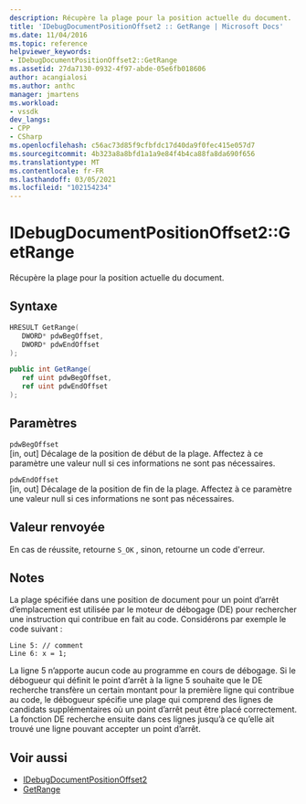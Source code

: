 ```yaml
---
description: Récupère la plage pour la position actuelle du document.
title: 'IDebugDocumentPositionOffset2 :: GetRange | Microsoft Docs'
ms.date: 11/04/2016
ms.topic: reference
helpviewer_keywords:
- IDebugDocumentPositionOffset2::GetRange
ms.assetid: 27da7130-0932-4f97-abde-05e6fb018606
author: acangialosi
ms.author: anthc
manager: jmartens
ms.workload:
- vssdk
dev_langs:
- CPP
- CSharp
ms.openlocfilehash: c56ac73d85f9cfbfdc17d40da9f0fec415e057d7
ms.sourcegitcommit: 4b323a8a8bfd1a1a9e84f4b4ca88fa8da690f656
ms.translationtype: MT
ms.contentlocale: fr-FR
ms.lasthandoff: 03/05/2021
ms.locfileid: "102154234"
---
```

# <a name="idebugdocumentpositionoffset2getrange"></a>IDebugDocumentPositionOffset2::GetRange
Récupère la plage pour la position actuelle du document.

## <a name="syntax"></a>Syntaxe

```cpp
HRESULT GetRange(
   DWORD* pdwBegOffset,
   DWORD* pdwEndOffset
);
```

```csharp
public int GetRange(
   ref uint pdwBegOffset,
   ref uint pdwEndOffset
);
```

## <a name="parameters"></a>Paramètres
`pdwBegOffset`\
[in, out] Décalage de la position de début de la plage. Affectez à ce paramètre une valeur null si ces informations ne sont pas nécessaires.

`pdwEndOffset`\
[in, out] Décalage de la position de fin de la plage. Affectez à ce paramètre une valeur null si ces informations ne sont pas nécessaires.

## <a name="return-value"></a>Valeur renvoyée
 En cas de réussite, retourne `S_OK` , sinon, retourne un code d'erreur.

## <a name="remarks"></a>Notes
 La plage spécifiée dans une position de document pour un point d’arrêt d’emplacement est utilisée par le moteur de débogage (DE) pour rechercher une instruction qui contribue en fait au code. Considérons par exemple le code suivant :

```
Line 5: // comment
Line 6: x = 1;
```

 La ligne 5 n’apporte aucun code au programme en cours de débogage. Si le débogueur qui définit le point d’arrêt à la ligne 5 souhaite que le DE recherche transfère un certain montant pour la première ligne qui contribue au code, le débogueur spécifie une plage qui comprend des lignes de candidats supplémentaires où un point d’arrêt peut être placé correctement. La fonction DE recherche ensuite dans ces lignes jusqu’à ce qu’elle ait trouvé une ligne pouvant accepter un point d’arrêt.

## <a name="see-also"></a>Voir aussi
- [IDebugDocumentPositionOffset2](../../../extensibility/debugger/reference/idebugdocumentpositionoffset2.md)
- [GetRange](../../../extensibility/debugger/reference/idebugdocumentposition2-getrange.md)
